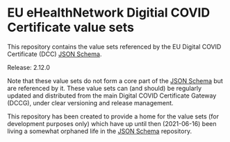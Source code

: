 # EU eHealthNetwork Digitial COVID Certificate value sets

This repository contains the value sets referenced by the EU Digital COVID Certificate (DCC) [JSON Schema](https://github.com/ehn-dcc-development/ehn-dcc-schema).

Release: 2.12.0

Note that these value sets do not form a core part of the [JSON Schema](https://github.com/ehn-dcc-development/ehn-dcc-schema) but are referenced by it. These value sets can (and should) be regularly updated and distributed from the main Digital COVID Certificate Gateway (DCCG), under clear versioning and release management.

This repository has been created to provide a home for the value sets (for development purposes only) which have up until then (2021-06-16) been living a somewhat orphaned life in the [JSON Schema](https://github.com/ehn-dcc-development/ehn-dcc-schema) repository.

